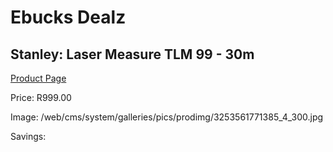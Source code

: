 
# Ebucks Dealz
## Stanley: Laser Measure TLM 99 - 30m
[Product Page](https://www.ebucks.com/web/shop/productSelected.do?prodId=381630537&catId=1234935127)

Price: R999.00

Image: /web/cms/system/galleries/pics/prodimg/3253561771385_4_300.jpg

Savings: 


	